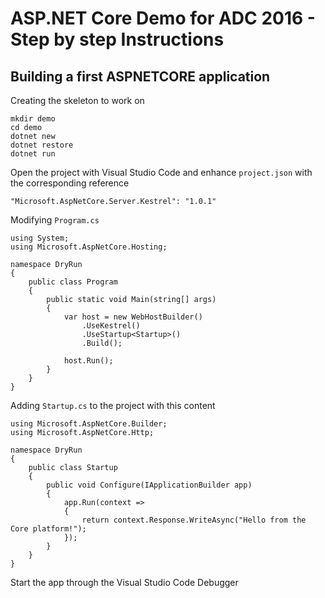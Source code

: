# ASP.NET Core Demo for ADC 2016 - Step by step Instructions

## Building a first ASPNETCORE application

Creating the skeleton to work on

```
mkdir demo
cd demo
dotnet new
dotnet restore
dotnet run
```

Open the project with Visual Studio Code and enhance `project.json` with the corresponding reference

```
"Microsoft.AspNetCore.Server.Kestrel": "1.0.1"
```

Modifying `Program.cs`

```
using System;
using Microsoft.AspNetCore.Hosting;

namespace DryRun
{
    public class Program
    {
        public static void Main(string[] args)
        {
            var host = new WebHostBuilder()
                .UseKestrel()
                .UseStartup<Startup>()
                .Build();

            host.Run();
        }
    }
}
```

Adding `Startup.cs` to the project with this content

```
using Microsoft.AspNetCore.Builder;
using Microsoft.AspNetCore.Http;

namespace DryRun
{
    public class Startup
    {
        public void Configure(IApplicationBuilder app)
        {
            app.Run(context =>
            {
                return context.Response.WriteAsync("Hello from the Core platform!");
            });
        }
    }
}
```

Start the app through the Visual Studio Code Debugger

